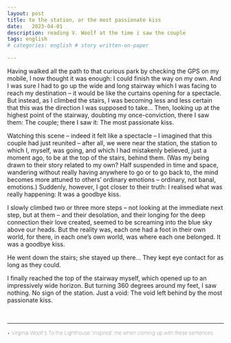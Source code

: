 ```yaml
---
layout: post
title: to the station, or the most passionate kiss
date:   2023-04-01
description: reading V. Woolf at the time i saw the couple
tags: english
# categories: english # story written-on-paper 

---
```


Having walked all the path to that curious park by checking the GPS on my mobile, I now thought it was enough: I could finish the way on my own. And I was sure I had to go up the wide and long stairway which I was facing to reach my destination – it would be like the curtains opening for a spectacle. But instead, as I climbed the stairs, I was becoming less and less certain that this was the direction I was supposed to take... Then, looking up at the highest point of the stairway, doubting my once-conviction, there I saw them: The couple; there I saw it: The most passionate kiss.

Watching this scene – indeed it felt like a spectacle – I imagined that this couple had just reunited – after all, we were near the station, the station to which I, myself, was going, and which I had mistakenly believed, just a moment ago, to be at the top of the stairs, behind them. (Was my being drawn to their story related to my own? Half suspended in time and space, wandering without really having anywhere to go or to go back to, the mind becomes more attuned to others’ ordinary emotions – ordinary, not banal, emotions.) Suddenly, however, I got closer to their truth: I realised what was really happening: It was a goodbye kiss.

I slowly climbed two or three more steps – not looking at the immediate next step, but at them – and their desolation, and their longing for the deep connection their love created, seemed to be screaming into the blue sky above our heads. But the reality was, each one had a foot in their own world, for there, in each one’s own world, was where each one belonged. It was a goodbye kiss.

He went down the stairs; she stayed up there... They kept eye contact for as long as they could. 

I finally reached the top of the stairway myself, which opened up to an impressively wide horizon. But turning 360 degrees around my feet, I saw nothing. No sign of the station. Just a void: The void left behind by the most passionate kiss.

<br>
<hr>

<span style="font-size:12px;font-weight:lighter">• Virginia Woolf's To the Lighthouse 'inspired' me when coming up with these sentences.
</span>

<!-- <span style="font-size:14px;font-weight:lighter">this scene impacted me dearly as 
</span> -->